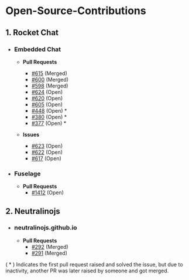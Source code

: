 # Open-Source-Contributions

## 1. Rocket Chat
  - ### Embedded Chat
      - **Pull Requests**
        - [#615](https://github.com/RocketChat/EmbeddedChat/pull/615) (Merged)
        - [#600](https://github.com/RocketChat/EmbeddedChat/pull/600) (Merged)
        - [#598](https://github.com/RocketChat/EmbeddedChat/pull/598) (Merged)
        - [#624](https://github.com/RocketChat/EmbeddedChat/pull/624) (Open)
        - [#620](https://github.com/RocketChat/EmbeddedChat/pull/620) (Open)
        - [#605](https://github.com/RocketChat/EmbeddedChat/pull/605) (Open)
        - [#448](https://github.com/RocketChat/EmbeddedChat/pull/448) (Open) *
        - [#380](https://github.com/RocketChat/EmbeddedChat/pull/380) (Open) *
        - [#377](https://github.com/RocketChat/EmbeddedChat/pull/377) (Open) *

      - **Issues**
        - [#623](https://github.com/RocketChat/EmbeddedChat/issues/623) (Open)
        - [#622](https://github.com/RocketChat/EmbeddedChat/issues/622) (Open)
        - [#617](https://github.com/RocketChat/EmbeddedChat/issues/617) (Open)
       
  - ### Fuselage
      - **Pull Requests**
        - [#1412](https://github.com/RocketChat/fuselage/pull/1412) (Open)

## 2. Neutralinojs 
  - ### neutralinojs.github.io
      - **Pull Requests**
        - [#292](https://github.com/neutralinojs/neutralinojs.github.io/pull/292) (Merged)
        - [#291](https://github.com/neutralinojs/neutralinojs.github.io/pull/291) (Merged)

( * ) Indicates the first pull request raised and solved the issue, but due to inactivity, another PR was later raised by someone and got merged.
